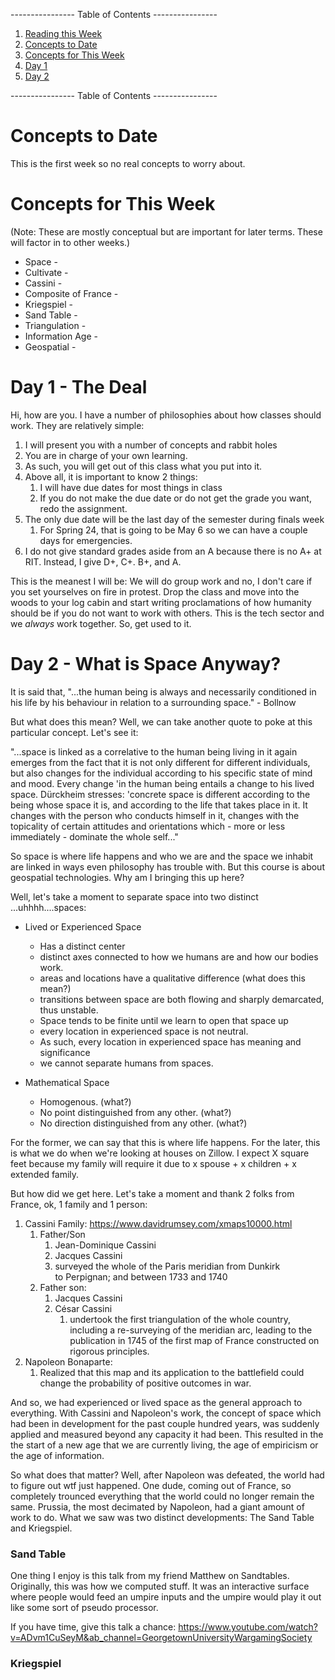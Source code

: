 ---------------- Table of Contents ---------------- 

1. [Reading this Week](#reading)
2. [Concepts to Date](#todate)
3. [Concepts for This Week](#thisweek)
4. [Day 1](#day1)
5.  [Day 2](#day2)

---------------- Table of Contents ---------------- 
# <a id="midterm"></a>Concepts to Date
This is the first week so no real concepts to worry about. 
# <a id = "today"></a>Concepts for This Week 
(Note: These are mostly conceptual but are important for later terms. These will factor in to other weeks.)

* Space - 
* Cultivate - 
* Cassini - 
* Composite of France - 
* Kriegspiel - 
* Sand Table - 
* Triangulation - 
* Information Age - 
* Geospatial - 

# <a id = "day1"></a>Day 1 - The Deal
Hi, how are you. 
I have a number of philosophies about how classes should work. They are relatively simple: 
1. I will present you with a number of concepts and rabbit holes
2. You are in charge of your own learning.
3. As such, you will get out of this class what you put into it. 
4. Above all, it is important to know 2 things: 
	1. I will have due dates for most things in class 
	2. If you do not make the due date or do not get the grade you want, redo the assignment. 
5. The only due date will be the last day of the semester during finals week 
	1. For Spring 24, that is going to be May 6 so we can have a couple days for emergencies.
6. I do not give standard grades aside from an A because there is no A+ at RIT. Instead, I give D+, C+. B+, and A. 

This is the meanest I will be: 
	We will do group work and no, I don't care if you set yourselves on fire in protest. Drop the class and move into the woods to your log cabin and start writing proclamations of how humanity should be if you do not want to work with others. This is the tech sector and we *always* work together. So, get used to it. 
# <a id = "day2"></a>Day 2 - What is Space Anyway?
It is said that, "...the human being is always and necessarily conditioned in his life by his behaviour in relation to a surrounding space." - Bollnow

But what does this mean? Well, we can take another quote to poke at this particular concept. Let's see it: 

"...space is linked as a correlative to the human being living in it again emerges from the fact that it is not only different for different individuals, but also changes for the individual according to his specific state of mind and mood. Every change 'in the human being entails a change to his lived space. Dürckheim stresses: 'concrete space is different according to the being whose space it is, and according to the life that takes place in it. It changes with the person who conducts himself in it, changes with the topicality of certain attitudes and orientations which - more or less immediately - dominate the whole self..."

So space is where life happens and who we are and the space we inhabit are linked in ways even philosophy has trouble with. But this course is about geospatial technologies. Why am I bringing this up here?

Well, let's take a moment to separate space into two distinct ...uhhhh....spaces: 

* Lived or Experienced Space 
	* Has a distinct center
	* distinct axes connected to how we humans are and how our bodies work.
	* areas and locations have a qualitative difference (what does this mean?)
	* transitions between space are both flowing and sharply demarcated, thus unstable.
	* Space tends to be finite until we learn to open that space up
	* every location in experienced space is not neutral.
	* As such, every location in experienced space has meaning and significance
	* we cannot separate humans from spaces.

* Mathematical Space
	* Homogenous. (what?)
	* No point distinguished from any other. (what?)
	* No direction distinguished from any other. (what?)

For the former, we can say that this is where life happens. For the later, this is what we do when we're looking at houses on Zillow. I expect X square feet because my family will require it due to x spouse + x children + x extended family. 

But how did we get here. Let's take a moment and thank 2 folks from France, ok, 1 family and 1 person: 
1. Cassini Family: https://www.davidrumsey.com/xmaps10000.html
	1. Father/Son
		1. Jean-Dominique Cassini 
		2. Jacques Cassini 
		3. surveyed the whole of the Paris meridian from Dunkirk to Perpignan; and between 1733 and 1740 
	2. Father son: 
		1. Jacques Cassini
		2. César Cassini 
			1. undertook the first triangulation of the whole country, including a re-surveying of the meridian arc, leading to the publication in 1745 of the first map of France constructed on rigorous principles.
2. Napoleon Bonaparte: 
	1. Realized that this map and its application to the battlefield could change the probability of positive outcomes in war.

And so, we had experienced or lived space as the general approach to everything. With Cassini and Napoleon's work, the concept of space which had been in development for the past couple hundred years, was suddenly applied and measured beyond any capacity it had been. This resulted in the the start of a new age that we are currently living, the age of empiricism or the age of information.

So what does that matter? Well, after Napoleon was defeated, the world had to figure out wtf just happened. One dude, coming out of France, so completely trounced everything that the world could no longer remain the same. Prussia, the most decimated by Napoleon, had a giant amount of work to do. What we saw was two distinct developments: The Sand Table and Kriegspiel.
### Sand Table
One thing I enjoy is this talk from my friend Matthew on Sandtables. Originally, this was how we computed stuff. It was an interactive surface where people would feed an umpire inputs and the umpire would play it out like some sort of pseudo processor. 

If you have time, give this talk a chance: https://www.youtube.com/watch?v=ADvm1CuSeyM&ab_channel=GeorgetownUniversityWargamingSociety

### Kriegspiel


  